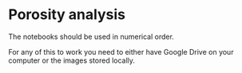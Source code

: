 # Porosity analysis 
 The notebooks should be used in numerical order. 

 For any of this to work you need to either have Google Drive on your computer or the images stored locally. 
